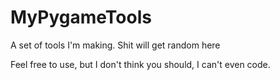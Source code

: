 # MyPygameTools
A set of tools I'm making. 
Shit will get random here

Feel free to use, but I don't think you should, I can't even code.
